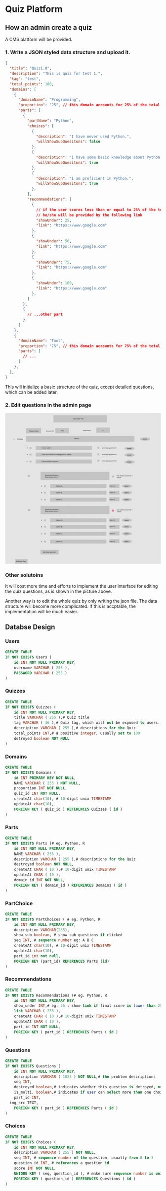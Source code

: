 # Quiz Platform

## How an admin create a quiz

A CMS platform will be provided.

### 1. Write a JSON styled data structure and upload it.

```json
{
  "title": "Quiz1.0",
  "description": "This is quiz for test 1.",
  "tag": "test",
  "total_points": 100,
  "domains": [
    {
      "domainName": "Programming",
      "proportion": "25", // this domain accounts for 25% of the total score of the quiz
      "parts": [
        {
          "partName": "Python",
          "choices": [
            {
              "description": "I have never used Python.",
              "willShowSubQuesitons": false
            },
            {
              "description": "I have some basic knowledge about Python.",
              "willShowSubQuesitons": true
            },
            {
              "description": "I am proficient in Python.",
              "willShowSubQuesitons": true
            },
          ],
          "recommendations": [
            {
              // if the user scores less than or equal to 25% of the total points of this part,
              // he/she will be provided by the following link
              "showUnder": 25, 
              "link": "https://www.google.com"
            },
            {
              "showUnder": 50,
              "link": "https://www.google.com"
            },
            {
              "showUnder": 75,
              "link": "https://www.google.com"
            },
            {
              "showUnder": 100,
              "link": "https://www.google.com"
            },
          ]
        },
        {
          // ...other part
        }
      ]
    },
    {
      "domainName": "Tool",
      "proportion": "75", // this domain accounts for 75% of the total score of the quiz
      "parts": [
        // ...
      ]
    },
  ],
}
```

This will initialize a basic structure of the quiz, except detailed questions, which can be added later.

### 2. Edit questions in the admin page

![design](./quiz-init-design.png)

### Other solutoins

It will cost more time and efforts to implement the user interface for editing the quiz questions, as is shown in the picture above.

Another way is to edit the whole quiz by only writing the json file. The data structure will become more complicated. If this is accptable, the implementation will be much easier.

## Databse Design

### Users

```sql
CREATE TABLE
IF NOT EXISTS Users (
	id INT NOT NULL PRIMARY KEY,
	username VARCHAR ( 255 ),
	PASSWORD VARCHAR ( 255 ) 
)
```

### Quizzes

```sql
CREATE TABLE
IF NOT EXISTS Quizzes (
	id INT NOT NULL PRIMARY KEY,
	title VARCHAR ( 255 ),# Quiz title
	tag VARCHAR ( 36 ),# Quiz tag, which will not be exposed to users. This field can be seen as a comment, eg 'tag quiz version1', 'quiz for new grads'.
	description VARCHAR ( 255 ),# descriptions for the Quiz
	total_points INT,# a positive integer, usually set to 100
	detroyed boolean NOT NULL 
)
```

### Domains

```sql
CREATE TABLE
IF NOT EXISTS Domains (
	id INT PRIMARY KEY NOT NULL,
	NAME VARCHAR ( 255 ) NOT NULL,
	proportion INT NOT NULL,
	quiz_id INT NOT NULL,
	createAt char(10), # 10-digit unix TIMESTAMP
	updateAt char(10),
	FOREIGN KEY ( quiz_id ) REFERENCES Quizzes ( id ) 
)
```

### Parts

```sql
CREATE TABLE
IF NOT EXISTS Parts (# eg. Python, R
	id INT NOT NULL PRIMARY KEY,
	NAME VARCHAR ( 255 ),
	description VARCHAR ( 255 ),# descriptions for the Quiz
	destroyed boolean NOT NULL,
	createAt CHAR ( 10 ),# 10-digit unix TIMESTAMP
	updateAt CHAR ( 10 ),
	domain_id INT NOT NULL,
	FOREIGN KEY ( domain_id ) REFERENCES Domains ( id ) 
)
```

### PartChoice

```sql
CREATE TABLE
IF NOT EXISTS PartChoices ( # eg. Python, R
	id INT NOT NULL PRIMARY KEY,
	description VARCHAR(255),
	show_sub boolean, # show sub questions if clicked
	seq INT, # sequence number eg: A B C
	createAt char(10), # 10-digit unix TIMESTAMP
	updateAt char(10),
	part_id int not null,
	FOREIGN KEY (part_id) REFERENCES Parts (id)
)
```

### Recommendations

```sql
CREATE TABLE
IF NOT EXISTS Recommendations (# eg. Python, R
	id INT NOT NULL PRIMARY KEY,
	show_under INT,# eg. 25 : show link if final score is lower than 25% of the total points
	link VARCHAR ( 255 ),
	createAt CHAR ( 10 ),# 10-digit unix TIMESTAMP
	updateAt CHAR ( 10 ),
	part_id INT NOT NULL,
	FOREIGN KEY ( part_id ) REFERENCES Parts ( id ) 
)
```

### Questions

```sql
CREATE TABLE
IF NOT EXISTS Questions (
	id INT NOT NULL PRIMARY KEY,
	description VARCHAR ( 1023 ) NOT NULL,# the problem descriptions
	seq INT,
	destroyed boolean,# indicates whether this question is detroyed, or whether it is visible for users
	is_multi, boolean,# indicates if user can select more than one choices
	part_id INT,
  img_src TEXT,
	FOREIGN KEY ( part_id ) REFERENCES Parts ( id ) 
)
```

### Choices

```sql
CREATE TABLE
IF NOT EXISTS Choices (
	id INT NOT NULL PRIMARY KEY,
	description VARCHAR ( 255 ) NOT NULL,
	seq INT, # sequence number of the question, usually from 0 to 3
	question_id INT, # references a question id
	score INT NOT NULL,
	UNIQUE KEY ( seq, question_id ), # make sure sequence number is unique in the question
	FOREIGN KEY ( question_id ) REFERENCES Questions ( id ) 
)
```